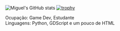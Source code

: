 ![Miguel's GitHub stats](https://github-readme-stats.vercel.app/api?username=miguelrochabh&show_icons=true&theme=dark&hide=prs) [![trophy](https://github-profile-trophy.vercel.app/?username=miguelrochabh&theme=onedark&title=Commits)](https://github.com/ryo-ma/github-profile-trophy)


Ocupação: Game Dev, Estudante</br>
Linguagens: Python, GDScript e um pouco de HTML
